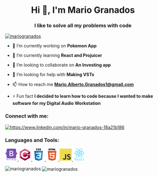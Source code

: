 <h1 align="center">Hi 👋, I'm Mario Granados</h1>
<h3 align="center">I like to solve all my problems with code</h3>

<p align="left"> <a href="https://github.com/ryo-ma/github-profile-trophy"><img src="https://github-profile-trophy.vercel.app/?username=mariogranados" alt="mariogranados" /></a> </p>

- 🔭 I’m currently working on **Pokemon App**

- 🌱 I’m currently learning **React and Projuicer**

- 👯 I’m looking to collaborate on **An Investing app**

- 🤝 I’m looking for help with **Making VSTs**

- 📫 How to reach me **Mario.Alberto.Granados1@gmail.com**

- ⚡ Fun fact **I decided to learn how to code because I wanted to make software for my Digital Audio Workstation**

<h3 align="left">Connect with me:</h3>
<p align="left">
<a href="https://linkedin.com/in/https://www.linkedin.com/in/mario-granados-18a21b186" target="blank"><img align="center" src="https://raw.githubusercontent.com/rahuldkjain/github-profile-readme-generator/master/src/images/icons/Social/linked-in-alt.svg" alt="https://www.linkedin.com/in/mario-granados-18a21b186" height="30" width="40" /></a>
</p>

<h3 align="left">Languages and Tools:</h3>
<p align="left"> <a href="https://getbootstrap.com" target="_blank" rel="noreferrer"> <img src="https://raw.githubusercontent.com/devicons/devicon/master/icons/bootstrap/bootstrap-plain-wordmark.svg" alt="bootstrap" width="40" height="40"/> </a> <a href="https://www.w3schools.com/cpp/" target="_blank" rel="noreferrer"> <img src="https://raw.githubusercontent.com/devicons/devicon/master/icons/cplusplus/cplusplus-original.svg" alt="cplusplus" width="40" height="40"/> </a> <a href="https://www.w3schools.com/css/" target="_blank" rel="noreferrer"> <img src="https://raw.githubusercontent.com/devicons/devicon/master/icons/css3/css3-original-wordmark.svg" alt="css3" width="40" height="40"/> </a> <a href="https://www.w3.org/html/" target="_blank" rel="noreferrer"> <img src="https://raw.githubusercontent.com/devicons/devicon/master/icons/html5/html5-original-wordmark.svg" alt="html5" width="40" height="40"/> </a> <a href="https://developer.mozilla.org/en-US/docs/Web/JavaScript" target="_blank" rel="noreferrer"> <img src="https://raw.githubusercontent.com/devicons/devicon/master/icons/javascript/javascript-original.svg" alt="javascript" width="40" height="40"/> </a> <a href="https://reactjs.org/" target="_blank" rel="noreferrer"> <img src="https://raw.githubusercontent.com/devicons/devicon/master/icons/react/react-original-wordmark.svg" alt="react" width="40" height="40"/> </a> </p>

<p><img align="left" src="https://github-readme-stats.vercel.app/api/top-langs?username=mariogranados&show_icons=true&locale=en&layout=compact" alt="mariogranados" /></p>

<p>&nbsp;<img align="center" src="https://github-readme-stats.vercel.app/api?username=mariogranados&show_icons=true&locale=en" alt="mariogranados" /></p>


<!--
**MarioGranados/MarioGranados** is a ✨ _special_ ✨ repository because its `README.md` (this file) appears on your GitHub profile.

Here are some ideas to get you started:

- 🔭 I’m currently working on a movie-application
- 🌱 I’m currently learning React
- 👯 I’m looking to collaborate on E-Commerce Sites
- 🤔 I’m looking for help with making APIs
- 💬 Ask me about my portfolio projects
- 📫 How to reach me: mario.alberto.granados1@gmail.com
- ⚡ Fun fact: I started coding because I wanted to create software for my Digital Audio Workstation.
-->

